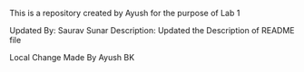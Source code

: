 This is a repository created by Ayush for the purpose of Lab 1

Updated By: Saurav Sunar
Description: Updated the Description of README file

Local Change Made By Ayush BK